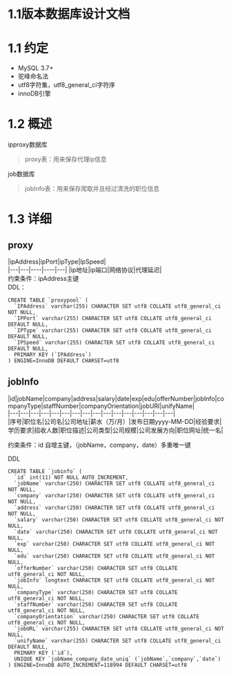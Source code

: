 # 1.1版本数据库设计文档  
# 1.1 约定  
* MySQL 3.7+
* 驼峰命名法  
* utf8字符集，utf8_general_ci字符序  
* innoDB引擎
  
# 1.2 概述  
ipproxy数据库
> proxy表：用来保存代理ip信息 

job数据库  
> jobInfo表：用来保存爬取并且经过清洗的职位信息

# 1.3 详细  
## proxy
|ipAddress|ipPort|ipType|IpSpeed|  
|---|---|----|----|---|
|ip地址|ip端口|网络协议|代理延迟|   
约束条件：ipAddress主键  
DDL：
```
CREATE TABLE `proxypool` (
  `IPAddress` varchar(255) CHARACTER SET utf8 COLLATE utf8_general_ci NOT NULL,
  `IPPort` varchar(255) CHARACTER SET utf8 COLLATE utf8_general_ci DEFAULT NULL,
  `IPType` varchar(255) CHARACTER SET utf8 COLLATE utf8_general_ci DEFAULT NULL,
  `IPSpeed` varchar(255) CHARACTER SET utf8 COLLATE utf8_general_ci DEFAULT NULL,
  PRIMARY KEY (`IPAddress`)
) ENGINE=InnoDB DEFAULT CHARSET=utf8
```

## jobInfo
|id|jobName|company|address|salary|date|exp|edu|offerNumber|jobInfo|companyType|staffNumber|companyOrientation|jobURl|unifyName|  
|---|---|---|---|---|---|---|---|---|---|---|---|---|---|---|---|  
|序号|职位名|公司名|公司地址|薪水（万/月）|发布日期yyyy-MM-DD|经验要求|学历要求|招收人数|职位描述|公司类型|公司规模|公司发展方向|职位网址|统一名|  

约束条件：id 自增主键，（jobName，company，date）多重唯一键  

DDL
```
CREATE TABLE `jobinfo` (
  `id` int(11) NOT NULL AUTO_INCREMENT,
  `jobName` varchar(250) CHARACTER SET utf8 COLLATE utf8_general_ci NOT NULL,
  `company` varchar(250) CHARACTER SET utf8 COLLATE utf8_general_ci NOT NULL,
  `address` varchar(250) CHARACTER SET utf8 COLLATE utf8_general_ci NOT NULL,
  `salary` varchar(250) CHARACTER SET utf8 COLLATE utf8_general_ci NOT NULL,
  `date` varchar(250) CHARACTER SET utf8 COLLATE utf8_general_ci NOT NULL,
  `exp` varchar(250) CHARACTER SET utf8 COLLATE utf8_general_ci NOT NULL,
  `edu` varchar(250) CHARACTER SET utf8 COLLATE utf8_general_ci NOT NULL,
  `offerNumber` varchar(250) CHARACTER SET utf8 COLLATE utf8_general_ci NOT NULL,
  `jobInfo` longtext CHARACTER SET utf8 COLLATE utf8_general_ci NOT NULL,
  `companyType` varchar(250) CHARACTER SET utf8 COLLATE utf8_general_ci NOT NULL,
  `staffNumber` varchar(250) CHARACTER SET utf8 COLLATE utf8_general_ci NOT NULL,
  `companyOrientation` varchar(250) CHARACTER SET utf8 COLLATE utf8_general_ci NOT NULL,
  `jobURL` varchar(255) CHARACTER SET utf8 COLLATE utf8_general_ci NOT NULL,
  `unifyName` varchar(255) CHARACTER SET utf8 COLLATE utf8_general_ci DEFAULT NULL,
  PRIMARY KEY (`id`),
  UNIQUE KEY `jobName_company_date_uniq` (`jobName`,`company`,`date`)
) ENGINE=InnoDB AUTO_INCREMENT=118994 DEFAULT CHARSET=utf8
```